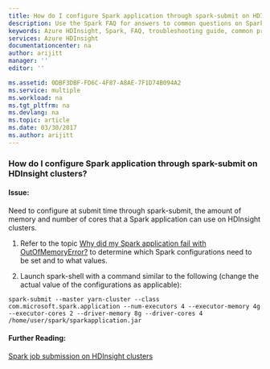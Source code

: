 ```yaml
---
title: How do I configure Spark application through spark-submit on HDInsight clusters? | Microsoft Docs
description: Use the Spark FAQ for answers to common questions on Spark on Azure HDInsight platform.
keywords: Azure HDInsight, Spark, FAQ, troubleshooting guide, common problems, application configuration, spark-submit
services: Azure HDInsight
documentationcenter: na
author: arijitt
manager: ''
editor: ''

ms.assetid: 0DBF3DBF-FD6C-4F87-A8AE-7F1D74B094A2
ms.service: multiple
ms.workload: na
ms.tgt_pltfrm: na
ms.devlang: na
ms.topic: article
ms.date: 03/30/2017
ms.author: arijitt
---
```


### How do I configure Spark application through spark-submit on HDInsight clusters?

#### Issue: 

Need to configure at submit time through spark-submit, the amount of memory and number of cores that a Spark application can use on HDInsight clusters.

1. Refer to the topic [Why did my Spark application fail with OutOfMemoryError?](spark-application-failure-with-outofmemoryerror.md) to determine which Spark configurations need to be set and to what values.

2. Launch spark-shell with a command similar to the following (change the actual value of the configurations as applicable): 

~~~~
spark-submit --master yarn-cluster --class com.microsoft.spark.application --num-executors 4 --executor-memory 4g --executor-cores 2 --driver-memory 8g --driver-cores 4 /home/user/spark/sparkapplication.jar
~~~~

#### Further Reading:

[Spark job submission on HDInsight clusters](https://blogs.msdn.microsoft.com/azuredatalake/2017/01/06/spark-job-submission-on-hdinsight-101/)
